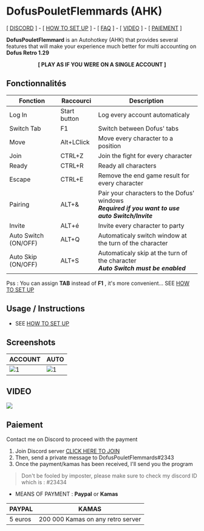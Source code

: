 # DofusPouletFlemmards (AHK)

[ [DISCORD](https://discord.gg/B9xSGG2) ] - [ [HOW TO SET UP](USAGE.md) ] - [ [FAQ](FAQ.md) ] - [ [VIDEO](https://www.youtube.com/watch?v=urj5OiX987E) ] -
[ [PAIEMENT](#Paiement) ]


**DofusPouletFlemmard** is an Autohotkey (AHK) that provides several features that will make your experience much better for multi accounting on **Dofus Retro 1.29**

<p align="center">  <b> [ PLAY AS IF YOU WERE ON A SINGLE ACCOUNT ]</b> </p>



## Fonctionnalités

| Fonction    	| Raccourci     	| Description                                                                                   	|
|-------------	|---------------	|-----------------------------------------------------------------------------------------------	|
| Log In      	| Start button 	| Log every account automaticaly                                                  	|
| Switch Tab      	| F1 	| Switch between Dofus' tabs                                                 	|
| Move        	| Alt+LClick 	| Move every character to a position                                   	|
| Join        	| CTRL+Z        	| Join the fight for every character                                                   	|
| Ready       	| CTRL+R        	| Ready all characters                                                              	|
| Escape      	| CTRL+E        	| Remove the end game result for every character                                   	|
| Pairing     	| ALT+&         	| Pair your characters to the Dofus' windows <br/> _**Required if you want to use auto Switch/Invite**_                                                	|
| Invite     	| ALT+é         	| Invite every character to party  	|
| Auto Switch	(ON/OFF) | ALT+Q       	| Automaticaly switch window at the turn of the character                                    	|
| Auto Skip (ON/OFF) 	| ALT+S         	| Automaticaly skip at the turn of the character  <br/> _**Auto Switch must be enabled**_             	|

Pss : You can assign **TAB** instead of **F1** , it's more convenient... SEE [HOW TO SET UP](USAGE.md#les-raccourcis) 
## Usage / Instructions
- SEE [HOW TO SET UP](USAGE.md)


## Screenshots

|  ACCOUNT 	|  AUTO 	|
|---	|---	|
|  ![1](https://i.imgur.com/iBy4Pgb.png)|   ![1](https://i.imgur.com/Zvb01ei.png.png)|


## VIDEO
<a href="https://www.youtube.com/watch?v=K9sNDSsyJVM" target="_blank">![](https://i.imgur.com/dM4nyeg.png)</a>

## Paiement<a name="Paiement"></a>

Contact me on Discord to proceed with the payment
  1. Join Discord server [CLICK HERE TO JOIN](https://discord.gg/B9xSGG2)
  2. Then, send a private message to DofusPouletFlemmards#2343
  3. Once the payment/kamas has been received, I'll send you the program

> Don't be fooled by imposter, please make sure to check my discord ID which is : #23434

- MEANS OF PAYMENT : **Paypal** or **Kamas**

|  PAYPAL 	|  KAMAS 	|
|---	|---	|
|5 euros| 200 000 Kamas on any retro server|
